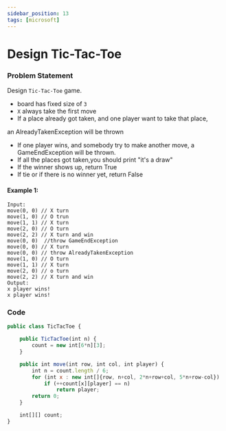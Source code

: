 ```yaml
---
sidebar_position: 13
tags: [microsoft]
---
```


# Design Tic-Tac-Toe

### Problem Statement

Design `Tic-Tac-Toe` game.

- board has fixed size of `3`
- `X` always take the first move
- If a place already got taken, and one player want to take that place,

an AlreadyTakenException will be thrown

- If one player wins, and somebody try to make another move, a GameEndException will be thrown.
- If all the places got taken,you should print "it's a draw"
- If the winner shows up, return True
- If tie or if there is no winner yet, return False

#### Example 1:

```
Input:
move(0, 0) // X turn
move(1, 0) // O trun
move(1, 1) // X turn
move(2, 0) // O turn
move(2, 2) // X turn and win
move(0, 0)  //throw GameEndException
move(0, 0) // X turn
move(0, 0) // throw AlreadyTakenException
move(1, 0) // O turn
move(1, 1) // X turn
move(2, 0) // o turn
move(2, 2) // X turn and win
Output:
x player wins!
x player wins!
```

### Code

```jsx title="Python Code"
public class TicTacToe {

    public TicTacToe(int n) {
        count = new int[6*n][3];
    }

    public int move(int row, int col, int player) {
        int n = count.length / 6;
        for (int x : new int[]{row, n+col, 2*n+row+col, 5*n+row-col})
            if (++count[x][player] == n)
                return player;
        return 0;
    }

    int[][] count;
}
```
